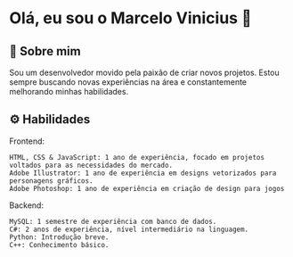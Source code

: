 # Olá, eu sou o Marcelo Vinicius 👋

## 🚀 Sobre mim 
  Sou um desenvolvedor movido pela paixão de criar novos projetos. Estou sempre buscando novas experiências na área e constantemente melhorando minhas habilidades.
## ⚙ Habilidades
Frontend: 

    HTML, CSS & JavaScript: 1 ano de experiência, focado em projetos voltados para as necessidades do mercado.
    Adobe Illustrator: 1 ano de experiência em designs vetorizados para personagens gráficos.
    Adobe Photoshop: 1 ano de experiência em criação de design para jogos



Backend:

    MySQL: 1 semestre de experiência com banco de dados.
    C#: 2 anos de experiência, nível intermediário na linguagem.
    Python: Introdução breve.
    C++: Conhecimento básico.
  
